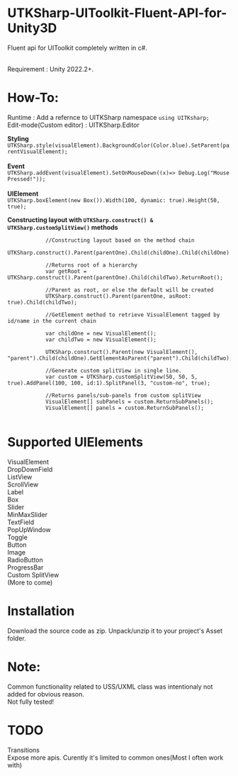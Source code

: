 # UTKSharp-UIToolkit-Fluent-API-for-Unity3D
Fluent api for UIToolkit completely written in c#.

<br>Requirement : Unity 2022.2+.</br>

# How-To:
Runtime : Add a refernce to UITKSharp namespace `using UITKsharp;`  
Edit-mode(Custom editor) : UITKSharp.Editor  


**Styling**<br>`UTKSharp.style(visualElement).BackgroundColor(Color.blue).SetParent(parentVisualElement);`<br/>  
**Event**<br>`UTKSharp.addEvent(visualElement).SetOnMouseDown((x)=> Debug.Log("Mouse Pressed!"));`<br/>  
**UIElement**<br>`UTKSharp.boxElement(new Box()).Width(100, dynamic: true).Height(50, true);`<br/>  

**Constructing layout with `UTKSharp.construct() & UTKSharp.customSplitView()` methods**
```
            //Constructing layout based on the method chain
            UTKSharp.construct().Parent(parentOne).Child(childOne).Child(childOne).Parent(parentTwo).Child(childTwo);
            
            //Returns root of a hierarchy
            var getRoot = UTKSharp.construct().Parent(parentOne).Child(childTwo).ReturnRoot();

            //Parent as root, or else the default will be created
            UTKSharp.construct().Parent(parentOne, asRoot: true).Child(childTwo);
            
            //GetElement method to retrieve VisualElement tagged by id/name in the current chain
            
            var childOne = new VisualElement();
            var childTwo = new VisualElement();
            
            UTKSharp.construct().Parent(new VisualElement(), "parent").Child(childOne).GetElementAsParent("parent").Child(childTwo);
            
            //Generate custom splitView in single line.
            var custom = UTKSharp.customSplitView(50, 50, 5, true).AddPanel(100, 100, id:1).SplitPanel(3, "custom-no", true);

            //Returns panels/sub-panels from custom splitView
            VisualElement[] subPanels = custom.ReturnSubPanels();
            VisualElement[] panels = custom.ReturnSubPanels();
             
```

# Supported UIElements
VisualElement  
DropDownField  
ListView  
ScrollView  
Label  
Box  
Slider  
MinMaxSlider  
TextField  
PopUpWindow  
Toggle  
Button  
Image  
RadioButton  
ProgressBar  
Custom SplitView  
(More to come)  

# Installation  
Download the source code as zip. Unpack/unzip it to your project's Asset folder.  

# Note:
Common functionality related to USS/UXML class was intentionaly not added for obvious reason.  
Not fully tested!  

# TODO  
Transitions  
Expose more apis. Curently it's limited to common ones(Most I often work with)  
